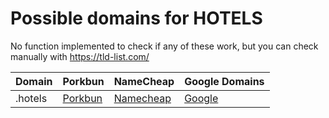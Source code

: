 # Possible domains for HOTELS

No function implemented to check if any of these work, but you can check manually with https://tld-list.com/

| Domain | Porkbun | NameCheap | Google Domains |
|---|---|---|---|
| .hotels | [Porkbun](https://porkbun.com/checkout/search?prb=e814663da1&tlds=&idnLanguage=&search=search&q=.hotels) | [Namecheap](https://www.namecheap.com/domains/registration/results/?domain=.hotels) | [Google](https://domains.google.com/registrar/search?searchTerm=.hotels) |
